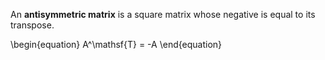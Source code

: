 An **antisymmetric matrix** is a square matrix whose negative is equal to its transpose.

\begin{equation}
A^\mathsf{T} = -A
\end{equation}